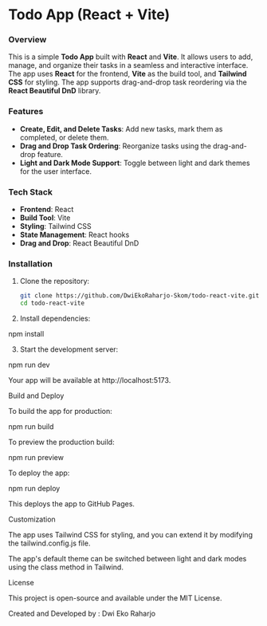 # Todo App (React + Vite)

### Overview
This is a simple **Todo App** built with **React** and **Vite**. It allows users to add, manage, and organize their tasks in a seamless and interactive interface. The app uses **React** for the frontend, **Vite** as the build tool, and **Tailwind CSS** for styling. The app supports drag-and-drop task reordering via the **React Beautiful DnD** library.

### Features
- **Create, Edit, and Delete Tasks**: Add new tasks, mark them as completed, or delete them.
- **Drag and Drop Task Ordering**: Reorganize tasks using the drag-and-drop feature.
- **Light and Dark Mode Support**: Toggle between light and dark themes for the user interface.

### Tech Stack
- **Frontend**: React
- **Build Tool**: Vite
- **Styling**: Tailwind CSS
- **State Management**: React hooks
- **Drag and Drop**: React Beautiful DnD

### Installation
1. Clone the repository:
   ```bash
   git clone https://github.com/DwiEkoRaharjo-Skom/todo-react-vite.git
   cd todo-react-vite

2. Install dependencies:

npm install


3. Start the development server:

npm run dev

Your app will be available at http://localhost:5173.


Build and Deploy

To build the app for production:

npm run build

To preview the production build:

npm run preview

To deploy the app:

npm run deploy

This deploys the app to GitHub Pages.

Customization

The app uses Tailwind CSS for styling, and you can extend it by modifying the tailwind.config.js file.

The app's default theme can be switched between light and dark modes using the class method in Tailwind.


License

This project is open-source and available under the MIT License.

Created and Developed by : Dwi Eko Raharjo
